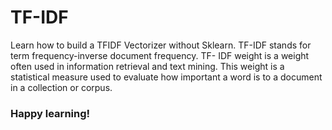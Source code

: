 # TF-IDF
Learn how to build a TFIDF Vectorizer without Sklearn.
TF-IDF stands for term frequency-inverse document frequency.
TF- IDF weight is a weight often used in information retrieval and text mining.
This weight is a statistical measure used to evaluate how important a word is to a document in a collection or corpus.  
### Happy learning!

